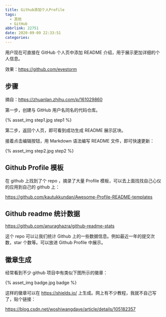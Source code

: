 ```yaml
---
title: Github添加个人Profile
tags:
  - 其他
  - GitHub
abbrlink: 22751
date: 2020-09-09 22:33:51
categories:
---
```


用户现在可直接在 GitHub 个人页中添加 README 介绍，用于展示更加详细的个人信息。

效果：https://github.com/evestorm

## 步骤

摘自：https://zhuanlan.zhihu.com/p/161029860

第一步，创建与 GitHub 用户名同名的代码仓库。

{% asset_img step1.jpg step1 %}

第二步，返回个人页，即可看到成功生成 README 展示区块。

接着点击编辑按钮，用 Markdown 语法编写 README 文件，即可快速更新：

{% asset_img step2.jpg step2 %}

## Github Profile 模板

在 github 上找到了个 repo ，摘录了大量 Profile 模板，可以去上面找找自己心仪的应用到自己的 github 上：

https://github.com/kautukkundan/Awesome-Profile-README-templates

## Github readme 统计数据

https://github.com/anuraghazra/github-readme-stats

这个 repo 可以让我们统计 Github 上的一些数据信息。例如最近一年的提交次数，star 个数等。可以放进 Github Profile 中展示。

## 徽章生成

经常看到不少 github 项目中有类似下图所示的徽章：

{% asset_img badge.jpg badge %}

这样的徽章可以在 https://shields.io/ 上生成。网上有不少教程，我就不自己写了，贴个链接：

https://blog.csdn.net/woshiwangdaye/article/details/105182357
